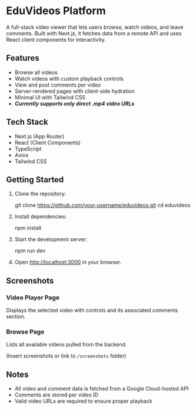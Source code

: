 # EduVideos Platform

A full-stack video viewer that lets users browse, watch videos, and leave comments. Built with Next.js, it fetches data from a remote API and uses React client components for interactivity.

## Features

- Browse all videos
- Watch videos with custom playback controls
- View and post comments per video
- Server-rendered pages with client-side hydration
- Minimal UI with Tailwind CSS
- _**Currently supports only direct .mp4 video URLs**_

## Tech Stack

- Next.js (App Router)
- React (Client Components)
- TypeScript
- Axios
- Tailwind CSS

## Getting Started

1. Clone the repository:

    git clone https://github.com/your-username/eduvideos.git
    cd eduvideos


2. Install dependencies:

    npm install


3. Start the development server:

    npm run dev


4. Open [http://localhost:3000](http://localhost:3000) in your browser.

## Screenshots

### Video Player Page

Displays the selected video with controls and its associated comments section.

### Browse Page

Lists all available videos pulled from the backend.

(Insert screenshots or link to `/screenshots` folder)

## Notes

- All video and comment data is fetched from a Google Cloud-hosted API
- Comments are stored per video ID
- Valid video URLs are required to ensure proper playback


